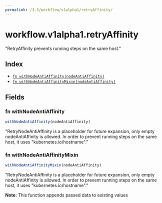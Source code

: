 ```yaml
---
permalink: /3.5/workflow/v1alpha1/retryAffinity/
---
```


# workflow.v1alpha1.retryAffinity

"RetryAffinity prevents running steps on the same host."

## Index

* [`fn withNodeAntiAffinity(nodeAntiAffinity)`](#fn-withnodeantiaffinity)
* [`fn withNodeAntiAffinityMixin(nodeAntiAffinity)`](#fn-withnodeantiaffinitymixin)

## Fields

### fn withNodeAntiAffinity

```ts
withNodeAntiAffinity(nodeAntiAffinity)
```

"RetryNodeAntiAffinity is a placeholder for future expansion, only empty nodeAntiAffinity is allowed. In order to prevent running steps on the same host, it uses \"kubernetes.io/hostname\"."

### fn withNodeAntiAffinityMixin

```ts
withNodeAntiAffinityMixin(nodeAntiAffinity)
```

"RetryNodeAntiAffinity is a placeholder for future expansion, only empty nodeAntiAffinity is allowed. In order to prevent running steps on the same host, it uses \"kubernetes.io/hostname\"."

**Note:** This function appends passed data to existing values